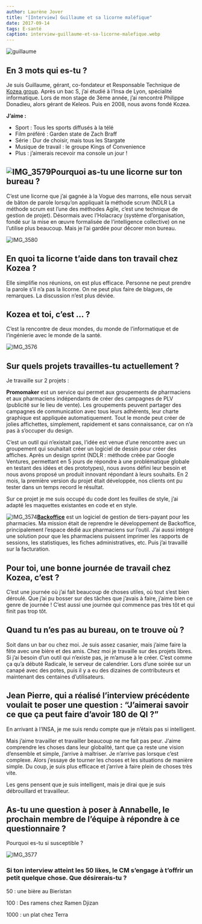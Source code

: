 ```yaml
---
author: Laurène Jover
title: "[Interview] Guillaume et sa licorne maléfique"
date: 2017-09-14
tags: E-santé
caption: interview-guillaume-et-sa-licorne-malefique.webp
---
```


![guillaume](/2017-09-14_interview-guillaume-et-sa-licorne-malefique/guillaume.png)

## **En 3 mots qui es-tu ?**

Je suis Guillaume, gérant, co-fondateur et Responsable Technique de [Kozea group](http://www.kozea.fr/). Après un bac S, j’ai étudié à l’Insa de Lyon, spécialité informatique. Lors de mon stage de 3ème année, j’ai rencontré Philippe Donadieu, alors gérant de Keleos. Puis en 2008, nous avons fondé Kozea.

**J’aime :**

- Sport : Tous les sports diffusés à la télé
- Film préféré : Garden state de Zach Braff
- Série : Dur de choisir, mais tous les Stargate
- Musique de travail : le groupe Kings of Convenience
- Plus : j’aimerais recevoir ma console un jour !

## **![IMG_3579](/2017-09-14_interview-guillaume-et-sa-licorne-malefique/IMG_3579.png)Pourquoi as-tu une licorne sur ton bureau ?**

C’est une licorne que j’ai gagnée à la Vogue des marrons, elle nous servait de bâton de parole lorsqu’on appliquait la méthode scrum (NDLR La méthode scrum est l’une des méthodes Agile, c’est une technique de gestion de projet). Désormais avec l’Holacracy (système d’organisation, fondé sur la mise en œuvre formalisée de l’intelligence collective) on ne l’utilise plus beaucoup. Mais je l’ai gardée pour décorer mon bureau.

![IMG_3580](/2017-09-14_interview-guillaume-et-sa-licorne-malefique/IMG_3580.png)

## **En quoi ta licorne t’aide dans ton travail chez Kozea ?**

Elle simplifie nos réunions, on est plus efficace. Personne ne peut prendre la parole s’il n’a pas la licorne. On ne peut plus faire de blagues, de remarques. La discussion n’est plus déviée.

## **Kozea et toi, c’est … ?**

C’est la rencontre de deux mondes, du monde de l’informatique et de l’ingénierie avec le monde de la santé.

![IMG_3576](/2017-09-14_interview-guillaume-et-sa-licorne-malefique/IMG_3576.png)

## **Sur quels projets travailles-tu actuellement ?**

Je travaille sur 2 projets :

**Promomaker** est un service qui permet aux groupements de pharmaciens et aux pharmaciens indépendants de créer des campagnes de PLV (publicité sur le lieu de vente). Les groupements peuvent partager des campagnes de communication avec tous leurs adhérents, leur charte graphique est appliquée automatiquement. Tout le monde peut créer de jolies affichettes, simplement, rapidement et sans connaissance, car on n’a pas à s’occuper du design.

C’est un outil qui n’existait pas, l’idée est venue d’une rencontre avec un groupement qui souhaitait créer un logiciel de dessin pour créer des affiches. Après un design sprint (NDLR : méthode créée par Google Ventures, permettant en 5 jours de répondre à une problématique globale en testant des idées et des prototypes), nous avons défini leur besoin et nous avons proposé un produit innovant répondant à leurs souhaits. En 2 mois, la première version du projet était développée, nos clients ont pu tester dans un temps record le résultat.

Sur ce projet je me suis occupé du code dont les feuilles de style, j’ai adapté les maquettes existantes en code et en style.

![IMG_3574](/2017-09-14_interview-guillaume-et-sa-licorne-malefique/IMG_3574.png)**[Backoffice](http://lagestiondutierspayant.fr/)** est un logiciel de gestion de tiers-payant pour les pharmacies. Ma mission était de reprendre le développement de Backoffice, principalement l’espace dédié aux pharmaciens sur l’outil. J’ai aussi intégré une solution pour que les pharmaciens puissent imprimer les rapports de sessions, les statistiques, les fiches administratives, etc. Puis j’ai travaillé sur la facturation.

## **Pour toi, une bonne journée de travail chez Kozea, c’est ?**

C’est une journée où j’ai fait beaucoup de choses utiles, où tout s’est bien déroulé. Que j’ai pu bosser sur des tâches que j’avais à faire, j’aime bien ce genre de journée ! C’est aussi une journée qui commence pas très tôt et qui finit pas trop tôt.

## **Quand tu n’es pas au bureau, on te trouve où ?**

Soit dans un bar ou chez moi. Je suis assez casanier, mais j’aime faire la fête avec une bière et des amis. Chez moi je travaille sur des projets libres. Si j’ai besoin d’un outil qui n’existe pas, je m’amuse à le créer. C’est comme ça qu’a débuté Radicale, le serveur de calendrier. Lors d’une soirée sur un canapé avec des potes, puis il y a eu des dizaines de contributeurs et maintenant des centaines d’utilisateurs.

## **Jean Pierre, qui a réalisé l’interview précédente voulait te poser une question : “J’aimerai savoir ce que ça peut faire d’avoir 180 de QI ?”**

En arrivant à l’INSA, je me suis rendu compte que je n’étais pas si intelligent.

Mais j’aime travailler et travailler beaucoup ne me fait pas peur. J’aime comprendre les choses dans leur globalité, tant que ça reste une vision d’ensemble et simple, j’arrive à maîtriser. Je n’arrive pas lorsque c’est complexe. Alors j’essaye de tourner les choses et les situations de manière simple. Du coup, je suis plus efficace et j’arrive à faire plein de choses très vite.

Les gens pensent que je suis intelligent, mais je dirai que je suis débrouillard et travailleur.

## **As-tu une question à poser à Annabelle, le prochain membre de l’équipe à répondre à ce questionnaire ?**

Pourquoi es-tu si susceptible ?

![IMG_3577](/2017-09-14_interview-guillaume-et-sa-licorne-malefique/IMG_3577.png)

### **Si ton interview atteint les 50 likes, le CM s’engage à t’offrir un petit quelque chose. Que désirerais-tu ?**

50 : une bière au Bieristan

100 : Des ramens chez Ramen Djizan

1000 : un plat chez Terra
